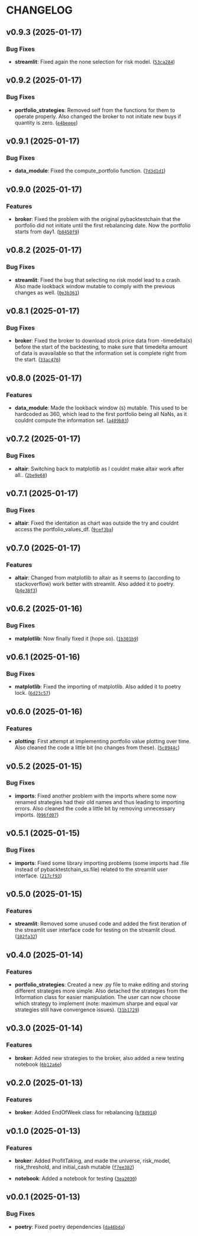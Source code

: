 # CHANGELOG


## v0.9.3 (2025-01-17)

### Bug Fixes

- **streamlit**: Fixed again the none selection for risk model.
  ([`53ca284`](https://github.com/salonensamuli/pybacktestchain_ss/commit/53ca284ee7c0647d4307212156746ca3315065ef))


## v0.9.2 (2025-01-17)

### Bug Fixes

- **portfolio_strategies**: Removed self from the functions for them to operate properly. Also
  changed the broker to not initiate new buys if quantity is zero.
  ([`e4beeee`](https://github.com/salonensamuli/pybacktestchain_ss/commit/e4beeeecde0c8118313f40b7f23d87e6be8f3ada))


## v0.9.1 (2025-01-17)

### Bug Fixes

- **data_module**: Fixed the compute_portfolio function.
  ([`7d3d1d1`](https://github.com/salonensamuli/pybacktestchain_ss/commit/7d3d1d1f97448fc1410412cf86841ed357e2c687))


## v0.9.0 (2025-01-17)

### Features

- **broker**: Fixed the problem with the original pybacktestchain that the portfolio did not
  initiate until the first rebalancing date. Now the portfolio starts from day1.
  ([`b8450f9`](https://github.com/salonensamuli/pybacktestchain_ss/commit/b8450f95e4f65ce113baa59454bf8330195fc4d7))


## v0.8.2 (2025-01-17)

### Bug Fixes

- **streamlit**: Fixed the bug that selecting no risk model lead to a crash. Also made lookback
  window mutable to comply with the previous changes as well.
  ([`0e3b361`](https://github.com/salonensamuli/pybacktestchain_ss/commit/0e3b3617e00fa5bd7b04a8d8f32923e01a0aaece))


## v0.8.1 (2025-01-17)

### Bug Fixes

- **broker**: Fixed the broker to download stock price data from -timedelta(s) before the start of
  the backtesting, to make sure that timedelta amount of data is avavailable so that the information
  set is complete right from the start.
  ([`33ac476`](https://github.com/salonensamuli/pybacktestchain_ss/commit/33ac476808863326713f2c5afb9e5870cdecc33f))


## v0.8.0 (2025-01-17)

### Features

- **data_module**: Made the lookback window (s) mutable. This used to be hardcoded as 360, which
  lead to the first portfolio being all NaNs, as it couldnt compute the information set.
  ([`a409b83`](https://github.com/salonensamuli/pybacktestchain_ss/commit/a409b837eec8a4bac25a3d261f650134af5d5067))


## v0.7.2 (2025-01-17)

### Bug Fixes

- **altair**: Switching back to matplotlib as I couldnt make altair work after all..
  ([`2be9e68`](https://github.com/salonensamuli/pybacktestchain_ss/commit/2be9e68122c71d145e4ed5bad627e5706f9883cf))


## v0.7.1 (2025-01-17)

### Bug Fixes

- **altair**: Fixed the identation as chart was outside the try and couldnt access the
  portfolio_values_df.
  ([`9cef3ba`](https://github.com/salonensamuli/pybacktestchain_ss/commit/9cef3bafa2df671f6c152e5129c771a5ad38231b))


## v0.7.0 (2025-01-17)

### Features

- **altair**: Changed from matplotlib to altair as it seems to (according to stackoverflow) work
  better with streamlit. Also added it to poetry.
  ([`b4e38f3`](https://github.com/salonensamuli/pybacktestchain_ss/commit/b4e38f39583025a1c94004915e9b4f2ebdfc3704))


## v0.6.2 (2025-01-16)

### Bug Fixes

- **matplotlib**: Now finally fixed it (hope so).
  ([`1b301b9`](https://github.com/salonensamuli/pybacktestchain_ss/commit/1b301b9bcdb461919e6f634fbb30b64f8a9f0e05))


## v0.6.1 (2025-01-16)

### Bug Fixes

- **matplotlib**: Fixed the importing of matplotlib. Also added it to poetry lock.
  ([`6d23c57`](https://github.com/salonensamuli/pybacktestchain_ss/commit/6d23c573636c0310c85d2375390630800c194975))


## v0.6.0 (2025-01-16)

### Features

- **plotting**: First attempt at implementing portfolio value plotting over time. Also cleaned the
  code a little bit (no changes from these).
  ([`5c8944c`](https://github.com/salonensamuli/pybacktestchain_ss/commit/5c8944c6eaa37fb4a593922ee4c8d8f6bd7728aa))


## v0.5.2 (2025-01-15)

### Bug Fixes

- **imports**: Fixed another problem with the imports where some now renamed strategies had their
  old names and thus leading to importing errors. Also cleaned the code a little bit by removing
  unnecessary imports.
  ([`096fd07`](https://github.com/salonensamuli/pybacktestchain_ss/commit/096fd07a1c85b700f662d15255d807f7105205e3))


## v0.5.1 (2025-01-15)

### Bug Fixes

- **imports**: Fixed some library importing problems (some imports had .file instead of
  pybacktestchain_ss.file) related to the streamlit user interface.
  ([`217cf93`](https://github.com/salonensamuli/pybacktestchain_ss/commit/217cf93c8a7e80450a5ffc57ceadc94c3d0086f5))


## v0.5.0 (2025-01-15)

### Features

- **streamlit**: Removed some unused code and added the first iteration of the streamlit user
  interface code for testing on the streamlit cloud.
  ([`102fa32`](https://github.com/salonensamuli/pybacktestchain_ss/commit/102fa32efed469b261923236c8877dd9e946abbf))


## v0.4.0 (2025-01-14)

### Features

- **portfolio_strategies**: Created a new .py file to make editing and storing different strategies
  more simple. Also detached the strategies from the Information class for easier manipulation. The
  user can now choose which strategy to implement (note: maximum sharpe and equal var strategies
  still have convergence issues).
  ([`31b1729`](https://github.com/salonensamuli/pybacktestchain_ss/commit/31b1729fc54a66c58dd39dfa616eed3b8523ed76))


## v0.3.0 (2025-01-14)

### Features

- **broker**: Added new strategies to the broker, also added a new testing notebook
  ([`6b12a6e`](https://github.com/salonensamuli/pybacktestchain_ss/commit/6b12a6e1f39ab298f872c2227acd18b76475aab1))


## v0.2.0 (2025-01-13)

### Features

- **broker**: Added EndOfWeek class for rebalancing
  ([`bf8d914`](https://github.com/salonensamuli/pybacktestchain_ss/commit/bf8d9141d3ac70c388767ae8cecf9985e2beba5f))


## v0.1.0 (2025-01-13)

### Features

- **broker**: Added ProfitTaking, and made the universe, risk_model, risk_threshold, and
  initial_cash mutable
  ([`f7ee382`](https://github.com/salonensamuli/pybacktestchain_ss/commit/f7ee3822fa02b423de9dc602484fa344f934a838))

- **notebook**: Added a notebook for testing
  ([`3ea2030`](https://github.com/salonensamuli/pybacktestchain_ss/commit/3ea20304b6a9b17fa9e6bba89c9785ec6c93e598))


## v0.0.1 (2025-01-13)

### Bug Fixes

- **poetry**: Fixed poetry dependencies
  ([`da46bda`](https://github.com/salonensamuli/pybacktestchain_ss/commit/da46bdac3870264759a1e1d0fd9e65eb38895644))
